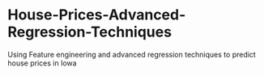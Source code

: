 # House-Prices-Advanced-Regression-Techniques
Using Feature engineering and advanced regression techniques to predict house prices in Iowa
